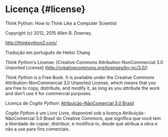 # Licença {#license}

Think Python: How to Think Like a Computer Scientist

Copyright (c) 2012, 2015 Allen B. Downey.

http://thinkpython2.com/

Tradução em português de Heitor Chang

*Think Python*'s License: [Creative Commons Attribution-NonCommercial 3.0 Unported License] (http://creativecommons.org/licenses/by-nc/3.0/)

*Think Python* is a Free Book. It is available under the Creative Commons Attribution-NonCommercial 3.0 Unported License, which means that you are free to copy, distribute, and modify it, as long as you attribute the work and don't use it for commercial purposes.

Licença de *Cogite Python*: [Atribuição-NãoComercial 3.0 Brasil](https://creativecommons.org/licenses/by-nc/3.0/br/)

*Cogite Python* é um Livro Livre, disponível sob a licença Atribuição-NãoComercial 3.0 Brasil do Creative Commons, que significa que você tem a liberdade de copiar, distribuir, e modificá-lo, desde que atribua a obra e não a use para fins comerciais.